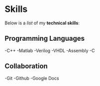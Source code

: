 # Skills

Below is a *list* of my **technical skills**:

## Programming Languages
-C++
-Matlab
-Verilog
-VHDL
-Assembly
-C

## Collaboration
-Git
-Github
-Google Docs
